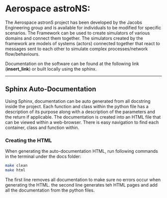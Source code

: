 # Aerospace astroNS:

The Aerospace astronS project has been developed by the Jacobs Engineering group and is available for individuals to be
modified for specific scenarios. The Framework can be used to create simulators of various domains and connect them
together. The simulators created by the framework are models of systems (actors) connected together that react to
messages sent to each other to simulate complex processes/network flow/behaviours.

Documentation on the software can be found at the following link (__insert_link__) or built locally using the sphinx.

_ _ _ _

## Sphinx Auto-Documentation

Using Sphinx, documentation can be auto generated from all docstring inside the project. Each function and class within 
the python file has a description of its purpose along with a description of the parameters and the return if 
applicable. The documentation is created into an HTML file that can be viewed within a web-browser. There is easy 
navigation to find each container, class and function within.

### Creating the HTML

When generating the auto-documentation HTML, run following commands in the terminal under the docs folder:
``` bash
make clean
make html
```
The first line removes all documentation to make sure no errors occur when generating the HTML. the second line 
generates teh HTML pages and add all the documentation from the python files.
